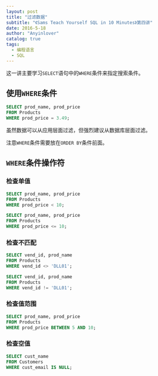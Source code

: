 ```yaml
---
layout: post
title: "过滤数据"
subtitle: "《Sams Teach Yourself SQL in 10 Minutes》第四讲"
date: 2016-5-18
author: "Anyinlover"
catalog: true
tags:
  - 编程语言
  - SQL
---
```

这一讲主要学习`SELECT`语句中的`WHERE`条件来指定搜索条件。

## 使用`WHERE`条件

~~~sql
SELECT prod_name, prod_price
FROM Products
WHERE prod_price = 3.49;
~~~

虽然数据可以从应用层面过滤，但强烈建议从数据库层面过滤。

注意`WHERE`条件需要放在`ORDER BY`条件前面。

## `WHERE`条件操作符

### 检查单值

~~~sql
SELECT prod_name, prod_price
FROM Products
WHERE prod_price < 10;

SELECT prod_name, prod_price
FROM Products
WHERE prod_price <= 10;
~~~

### 检查不匹配

~~~sql
SELECT vend_id, prod_name
FROM Products
WHERE vend_id <> 'DLL01';

SELECT vend_id, prod_name
FROM Products
WHERE vend_id != 'DLL01';
~~~

### 检查值范围

~~~sql
SELECT prod_name, prod_price
FROM Products
WHERE prod_price BETWEEN 5 AND 10;
~~~

### 检查空值

~~~sql
SELECT cust_name
FROM Customers
WHERE cust_email IS NULL;
~~~